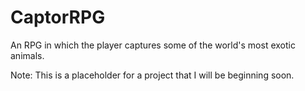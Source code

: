 # CaptorRPG
An RPG in which the player captures some of the world's most exotic animals.

Note: This is a placeholder for a project that I will be beginning soon.

